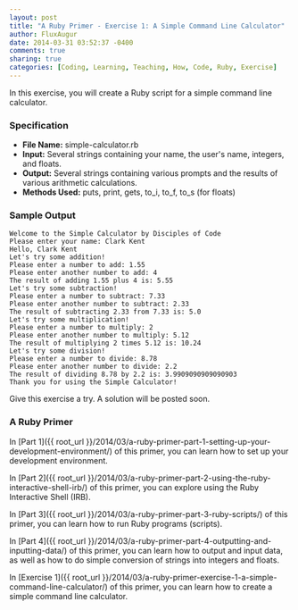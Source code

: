 ```yaml
---
layout: post
title: "A Ruby Primer - Exercise 1: A Simple Command Line Calculator"
author: FluxAugur
date: 2014-03-31 03:52:37 -0400
comments: true
sharing: true
categories: [Coding, Learning, Teaching, How, Code, Ruby, Exercise]
---
```

In this exercise, you will create a Ruby script for a simple command line calculator.

### Specification
- **File Name:** simple-calculator.rb
- **Input:** Several strings containing your name, the user's name, integers, and floats.
- **Output:** Several strings containing various prompts and the results of various arithmetic calculations.
- **Methods Used:** puts, print, gets, to_i, to_f, to_s (for floats)

### Sample Output
```
Welcome to the Simple Calculator by Disciples of Code
Please enter your name: Clark Kent
Hello, Clark Kent
Let's try some addition!
Please enter a number to add: 1.55
Please enter another number to add: 4
The result of adding 1.55 plus 4 is: 5.55
Let's try some subtraction!
Please enter a number to subtract: 7.33
Please enter another number to subtract: 2.33
The result of subtracting 2.33 from 7.33 is: 5.0
Let's try some multiplication!
Please enter a number to multiply: 2
Please enter another number to multiply: 5.12
The result of multiplying 2 times 5.12 is: 10.24
Let's try some division!
Please enter a number to divide: 8.78
Please enter another number to divide: 2.2
The result of dividing 8.78 by 2.2 is: 3.9909090909090903
Thank you for using the Simple Calculator!
```

Give this exercise a try. A solution will be posted soon.

### A Ruby Primer

In [Part 1]({{ root_url }}/2014/03/a-ruby-primer-part-1-setting-up-your-development-environment/) of this primer, you can learn how to set up your development environment.

In [Part 2]({{ root_url }}/2014/03/a-ruby-primer-part-2-using-the-ruby-interactive-shell-irb/) of this primer, you can explore using the Ruby Interactive Shell (IRB).

In [Part 3]({{ root_url }}/2014/03/a-ruby-primer-part-3-ruby-scripts/) of this primer, you can learn how to run Ruby programs (scripts).

In [Part 4]({{ root_url }}/2014/03/a-ruby-primer-part-4-outputting-and-inputting-data/) of this primer, you can learn how to output and input data, as well as how to do simple conversion of strings into integers and floats.

In [Exercise 1]({{ root_url }}/2014/03/a-ruby-primer-exercise-1-a-simple-command-line-calculator/) of this primer, you can learn how to create a simple command line calculator.
